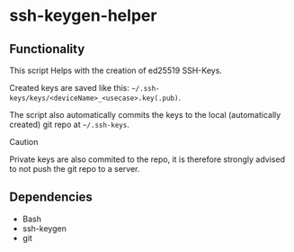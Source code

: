 # ssh-keygen-helper
## Functionality
This script Helps with the creation of ed25519 SSH-Keys.

Created keys are saved like this: `~/.ssh-keys/keys/<deviceName>_<usecase>.key(.pub)`.

The script also automatically commits the keys to the local (automatically created) git repo at `~/.ssh-keys`.
> [!CAUTION]
> Private keys are also commited to the repo, it is therefore strongly advised to not push the git repo to a server.


## Dependencies
- Bash
- ssh-keygen
- git
